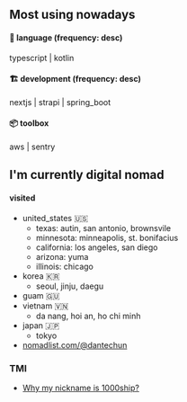 ## Most using nowadays
#### 💬 language (frequency: desc)
typescript | kotlin
#### 🏗 development (frequency: desc)
nextjs | strapi | spring_boot
#### 📦 toolbox
aws | sentry

## I'm currently digital nomad
#### visited
- united_states 🇺🇸
  - texas: autin, san antonio, brownsvile
  - minnesota: minneapolis, st. bonifacius
  - california: los angeles, san diego
  - arizona: yuma
  - illinois: chicago
- korea 🇰🇷
  - seoul, jinju, daegu
- guam 🇬🇺
- vietnam 🇻🇳
  - da nang, hoi an, ho chi minh
- japan 🇯🇵
  - tokyo
- [nomadlist.com/@dantechun](https://nomadlist.com/@dantechun)


### TMI
- [Why my nickname is 1000ship?](why-my-nickname-is-1000ship.md)
